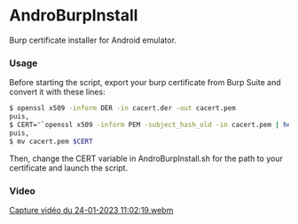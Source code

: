 # AndroBurpInstall
Burp certificate installer for Android emulator.

### Usage

Before starting the script, export your burp certificate from Burp Suite and convert it with these lines:

```bash
$ openssl x509 -inform DER -in cacert.der -out cacert.pem
puis,
$ CERT="`openssl x509 -inform PEM -subject_hash_old -in cacert.pem | head -1`.0"
puis,
$ mv cacert.pem $CERT
```

Then, change the CERT variable in AndroBurpInstall.sh for the path to your certificate and launch the script.

### Video

[Capture vidéo du 24-01-2023 11:02:19.webm](https://user-images.githubusercontent.com/40497633/214298609-68a6c25e-53d8-425e-83ff-674a9668be63.webm)
